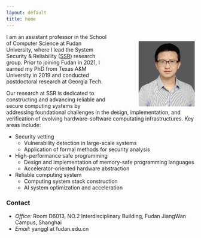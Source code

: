 ```yaml
---
layout: default
title: home
---
```



<img width="150px"  style="float:right; margin-left:80px;margin-top:20px;" src="./pictures/self.jpg">


I am an assistant professor in the School of Computer Science at Fudan University, where I lead the System Security & Reliability ([SSR](https://gitee.com/fudan-csr)) research group. Prior to joining Fudan in 2021, I earned my PhD from Texas A&M University in 2019 and conducted postdoctoral research at Georgia Tech. 

Our research at SSR is dedicated to constructing and advancing reliable and secure computing systems by addressing foundational challenges in the design, implementation, and verification of evolving hardware-software computating infrastructures. Key areas include:

- Security vetting 
   - Vulnerability detection in large-scale systems 
   - Application of formal methods for security analysis
- High-performance safe programming
   - Design and implementation of memory-safe programming languages
   - Accelerator-oriented hardware abstraction 
- Reliable computing system
   - Computing system stack construction
   - AI system optimization and acceleration

### Contact

- <em>Office:</em> Room D6013, NO.2 Interdisciplinary Building, Fudan JiangWan Campus, Shanghai
- <em>Email:</em> yanggl at fudan.edu.cn



